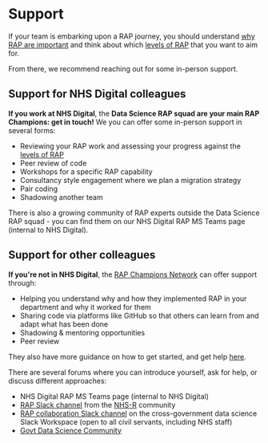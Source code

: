 # Support

If your team is embarking upon a RAP journey, you should understand [why RAP are important][1] and think about which [levels of RAP][2] that you want to aim for.

From there, we recommend reaching out for some in-person support.

## Support for NHS Digital colleagues

**If you work at NHS Digital**, the **Data Science RAP squad are your main RAP Champions: get in touch!** We you can offer some in-person support in several forms:

- Reviewing your RAP work and assessing your progress against the [levels of RAP][2]
- Peer review of code
- Workshops for a specific RAP capability
- Consultancy style engagement where we plan a migration strategy
- Pair coding
- Shadowing another team

There is also a growing community of RAP experts outside the Data Science RAP squad - you can find them on our NHS Digital RAP MS Teams page (internal to NHS Digital).

## Support for other colleagues

**If you're not in NHS Digital**, the [RAP Champions Network](https://analysisfunction.civilservice.gov.uk/support/reproducible-analytical-pipelines/reproducible-analytical-pipeline-rap-champions) can offer support through:

- Helping you understand why and how they implemented RAP in your department and why it worked for them
- Sharing code via platforms like GitHub so that others can learn from and adapt what has been done
- Shadowing & mentoring opportunities
- Peer review

They also have more guidance on how to get started, and get help [here](https://dataingovernment.blog.gov.uk/2022/08/08/mentoring-a-successful-rap-project/).

There are several forums where you can introduce yourself, ask for help, or discuss different approaches:

- NHS Digital RAP MS Teams page (internal to NHS Digital)
- [RAP Slack channel](https://nhsrcommunity.slack.com/archives/C03N1GXHEH0) from the [NHS-R](https://nhsrcommunity.com/) community
- [RAP collaboration Slack channel](https://govdatascience.slack.com/archives/C6H22U3H9) on the cross-government data science Slack Workspace (open to all civil servants, including NHS staff)
- [Govt Data Science Community](https://www.gov.uk/service-manual/communities/data-science-community)

[1]: ./introduction_to_RAP/why_RAP_is_important.md
[2]: ./introduction_to_RAP/levels_of_RAP.md
